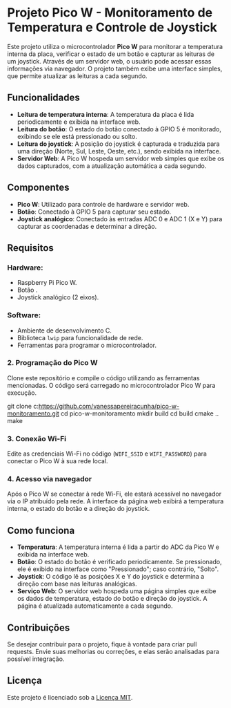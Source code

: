 # Projeto Pico W - Monitoramento de Temperatura e Controle de Joystick

Este projeto utiliza o microcontrolador **Pico W** para monitorar a temperatura interna da placa, verificar o estado de um botão e capturar as leituras de um joystick. Através de um servidor web, o usuário pode acessar essas informações via navegador. O projeto também exibe uma interface simples, que permite atualizar as leituras a cada segundo.

## Funcionalidades

- **Leitura de temperatura interna**: A temperatura da placa é lida periodicamente e exibida na interface web.
- **Leitura do botão**: O estado do botão conectado à GPIO 5 é monitorado, exibindo se ele está pressionado ou solto.
- **Leitura do joystick**: A posição do joystick é capturada e traduzida para uma direção (Norte, Sul, Leste, Oeste, etc.), sendo exibida na interface.
- **Servidor Web**: A Pico W hospeda um servidor web simples que exibe os dados capturados, com a atualização automática a cada segundo.

## Componentes

- **Pico W**: Utilizado para controle de hardware e servidor web.
- **Botão**: Conectado à GPIO 5 para capturar seu estado.
- **Joystick analógico**: Conectado às entradas ADC 0 e ADC 1 (X e Y) para capturar as coordenadas e determinar a direção.

## Requisitos

### Hardware:

- Raspberry Pi Pico W.
- Botão .
- Joystick analógico (2 eixos).

### Software:

- Ambiente de desenvolvimento C.
- Biblioteca `lwip` para funcionalidade de rede.
- Ferramentas para programar o microcontrolador.


### 2. Programação do Pico W

Clone este repositório e compile o código utilizando as ferramentas mencionadas. O código será carregado no microcontrolador Pico W para execução.


git clone c:https://github.com/vanessapereiracunha/pico-w-monitoramento.git
cd pico-w-monitoramento
mkdir build
cd build
cmake ..
make

### 3. Conexão Wi-Fi

Edite as credenciais Wi-Fi no código (`WIFI_SSID` e `WIFI_PASSWORD`) para conectar o Pico W à sua rede local.

### 4. Acesso via navegador

Após o Pico W se conectar à rede Wi-Fi, ele estará acessível no navegador via o IP atribuído pela rede. A interface da página web exibirá a temperatura interna, o estado do botão e a direção do joystick.

## Como funciona

- **Temperatura**: A temperatura interna é lida a partir do ADC da Pico W e exibida na interface web.
- **Botão**: O estado do botão é verificado periodicamente. Se pressionado, ele é exibido na interface como "Pressionado"; caso contrário, "Solto".
- **Joystick**: O código lê as posições X e Y do joystick e determina a direção com base nas leituras analógicas.
- **Serviço Web**: O servidor web hospeda uma página simples que exibe os dados de temperatura, estado do botão e direção do joystick. A página é atualizada automaticamente a cada segundo.

## Contribuições

Se desejar contribuir para o projeto, fique à vontade para criar pull requests. Envie suas melhorias ou correções, e elas serão analisadas para possível integração.

## Licença

Este projeto é licenciado sob a [Licença MIT](https://opensource.org/licenses/MIT).
